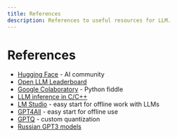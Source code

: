 ```yaml
---
title: References
description: References to useful resources for LLM.
---
```


# References

* [Hugging Face](https://huggingface.co/) - AI community
* [Open LLM Leaderboard](https://huggingface.co/spaces/open-llm-leaderboard/open_llm_leaderboard)
* [Google Colaboratory](https://colab.research.google.com/) - Python fiddle
* [LLM inference in C/C++](https://github.com/ggerganov/llama.cpp)
* [LM Studio](https://lmstudio.ai/) - easy start for offline work with LLMs
* [GPT4All](https://www.nomic.ai/gpt4all) - easy start for offline use
* [GPTQ](https://github.com/IST-DASLab/gptq) - custom quantization
* [Russian GPT3 models](https://github.com/ai-forever/ru-gpts)
